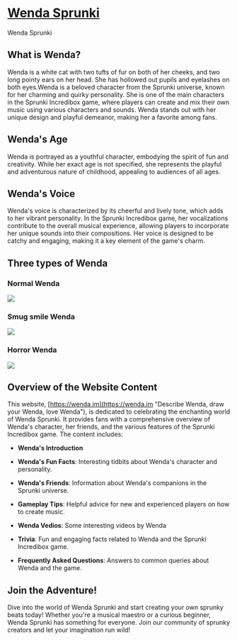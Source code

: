 # [Wenda Sprunki](https://wenda.im "Describe Wenda, draw your Wenda, love Wenda")
Wenda Sprunki

## What is Wenda?

Wenda is a white cat with two tufts of fur on both of her cheeks, and two long pointy ears on her head. She has hollowed out pupils and eyelashes on both eyes.Wenda is a beloved character from the Sprunki universe, known for her charming and quirky personality. She is one of the main characters in the Sprunki Incredibox game, where players can create and mix their own music using various characters and sounds. Wenda stands out with her unique design and playful demeanor, making her a favorite among fans.

## Wenda's Age

Wenda is portrayed as a youthful character, embodying the spirit of fun and creativity. While her exact age is not specified, she represents the playful and adventurous nature of childhood, appealing to audiences of all ages.

## Wenda's Voice

Wenda's voice is characterized by its cheerful and lively tone, which adds to her vibrant personality. In the Sprunki Incredibox game, her vocalizations contribute to the overall musical experience, allowing players to incorporate her unique sounds into their compositions. Her voice is designed to be catchy and engaging, making it a key element of the game's charm.

## Three types of Wenda

### Normal Wenda

![](https://wenda.im/img/WendaNormal.png)

### Smug smile Wenda

![](https://wenda.im/img/WendaNormal.png)

### Horror Wenda

![](https://wenda.im/img/WendaHorror.png)



## Overview of the Website Content

This website, [https://wenda.im](https://wenda.im "Describe Wenda, draw your Wenda, love Wenda"), is dedicated to celebrating the enchanting world of Wenda Sprunki. It provides fans with a comprehensive overview of Wenda's character, her friends, and the various features of the Sprunki Incredibox game. The content includes:

- **Wenda's Introduction**

- **Wenda's Fun Facts**: Interesting tidbits about Wenda's character and personality.

- **Wenda's Friends**: Information about Wenda's companions in the Sprunki universe.

- **Gameplay Tips**: Helpful advice for new and experienced players on how to create music.
- **Wenda Vedios**: Some interesting videos by Wenda

- **Trivia**: Fun and engaging facts related to Wenda and the Sprunki Incredibox game.

- **Frequently Asked Questions**: Answers to common queries about Wenda and the game.

## Join the Adventure!

Dive into the world of Wenda Sprunki and start creating your own sprunky beats today! Whether you're a musical maestro or a curious beginner, Wenda Sprunki has something for everyone. Join our community of sprunky creators and let your imagination run wild!

